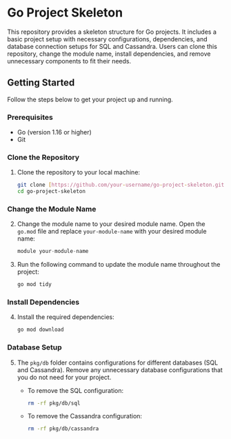 # Go Project Skeleton

This repository provides a skeleton structure for Go projects. It includes a basic project setup with necessary configurations, dependencies, and database connection setups for SQL and Cassandra. Users can clone this repository, change the module name, install dependencies, and remove unnecessary components to fit their needs.

## Getting Started

Follow the steps below to get your project up and running.

### Prerequisites

- Go (version 1.16 or higher)
- Git

### Clone the Repository

1. Clone the repository to your local machine:
    ```sh
    git clone [https://github.com/your-username/go-project-skeleton.git](https://github.com/GriffyHome/go-skeleton.git)
    cd go-project-skeleton
    ```

### Change the Module Name

2. Change the module name to your desired module name. Open the `go.mod` file and replace `your-module-name` with your desired module name:
    ```go
    module your-module-name
    ```

3. Run the following command to update the module name throughout the project:
    ```sh
    go mod tidy
    ```

### Install Dependencies

4. Install the required dependencies:
    ```sh
    go mod download
    ```

### Database Setup

5. The `pkg/db` folder contains configurations for different databases (SQL and Cassandra). Remove any unnecessary database configurations that you do not need for your project.

    - To remove the SQL configuration:
        ```sh
        rm -rf pkg/db/sql
        ```

    - To remove the Cassandra configuration:
        ```sh
        rm -rf pkg/db/cassandra
        ```
